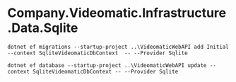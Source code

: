 # Company.Videomatic.Infrastructure.Data.Sqlite

```
dotnet ef migrations --startup-project ..\VideomaticWebAPI add Initial --context SqliteVideomaticDbContext  -- --Provider Sqlite
```

```
dotnet ef database --startup-project ..\VideomaticWebAPI update --context SqliteVideomaticDbContext -- --Provider Sqlite
```